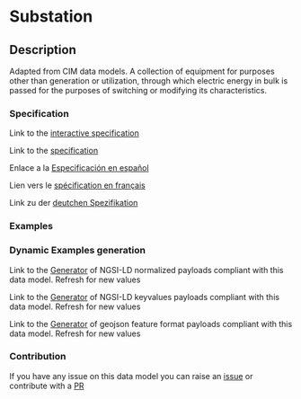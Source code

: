 # Substation

## Description 

Adapted from CIM data models. A collection of equipment for purposes other than generation or utilization, through which electric energy in bulk is passed for the purposes of switching or modifying its characteristics.
### Specification

Link to the [interactive specification](https://swagger.lab.fiware.org/?url=https://smart-data-models.github.io/dataModel.EnergyCIM/Substation/swagger.yaml)

Link to the [specification](https://smart-data-models.github.io/dataModel.EnergyCIM/Substation/doc/spec.md)

Enlace a la [Especificación en español](https://smart-data-models.github.io/dataModel.EnergyCIM/Substation/doc/spec_ES.md)

Lien vers le [spécification en français](https://smart-data-models.github.io/dataModel.EnergyCIM/Substation/doc/spec_FR.md)

Link zu der [deutchen Spezifikation](https://smart-data-models.github.io/dataModel.EnergyCIM/Substation/doc/spec_DE.md)
### Examples
### Dynamic Examples generation

Link to the [Generator](https://smartdatamodels.org/extra/ngsi-ld_generator_v0.92.php?schemaUrl=https://raw.githubusercontent.com/smart-data-models/dataModel.EnergyCIM/master/Substation/schema.json&email=info@smartdatamodels.org) of NGSI-LD normalized payloads compliant with this data model. Refresh for new values

Link to the [Generator](https://smartdatamodels.org/extra/ngsi-ld_generator_keyvalues_v0.92.php?schemaUrl=https://raw.githubusercontent.com/smart-data-models/dataModel.EnergyCIM/master/Substation/schema.json&email=info@smartdatamodels.org) of NGSI-LD keyvalues payloads compliant with this data model. Refresh for new values

Link to the [Generator](https://smartdatamodels.org/extra/geojson_features_generator_v1.0.php?schemaUrl=https://raw.githubusercontent.com/smart-data-models/dataModel.EnergyCIM/master/Substation/schema.json&email=info@smartdatamodels.org) of geojson feature format payloads compliant with this data model. Refresh for new values
### Contribution

 If you have any issue on this data model you can raise an [issue](https://github.com/smart-data-models/dataModel.EnergyCIM/issues)  or contribute with a [PR](https://github.com/smart-data-models/dataModel.EnergyCIM/pulls)